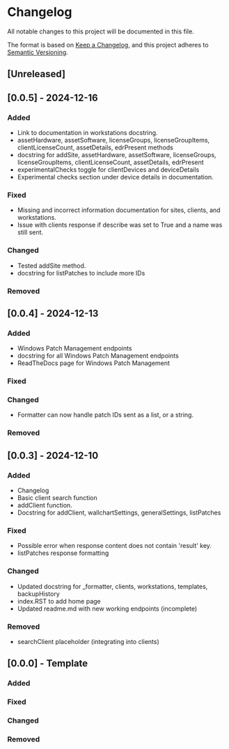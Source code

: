 # Changelog

All notable changes to this project will be documented in this file.

The format is based on [Keep a Changelog](https://keepachangelog.com/en/1.1.0/),
and this project adheres to [Semantic Versioning](https://semver.org/spec/v2.0.0.html).

## [Unreleased]

## [0.0.5] - 2024-12-16

### Added


- Link to documentation in workstations docstring.
- assetHardware, assetSoftware, licenseGroups, licenseGroupItems, clientLicenseCount, assetDetails, edrPresent methods
- docstring for addSite, assetHardware, assetSoftware, licenseGroups, licenseGroupItems, clientLicenseCount, assetDetails, edrPresent
- experimentalChecks toggle for clientDevices and deviceDetails
- Experimental checks section under device details in documentation.

### Fixed

- Missing and incorrect information documentation for sites, clients, and workstations.
- Issue with clients response if describe was set to True and a name was still sent.

### Changed

- Tested addSite method.
- docstring for listPatches to include more IDs


### Removed


## [0.0.4] - 2024-12-13

### Added

- Windows Patch Management endpoints
- docstring for all Windows Patch Management endpoints
- ReadTheDocs page for Windows Patch Management

### Fixed

### Changed

- Formatter can now handle patch IDs sent as a list, or a string.

### Removed


## [0.0.3] - 2024-12-10

### Added

- Changelog
- Basic client search function
- addClient function.
- Docstring for addClient, wallchartSettings, generalSettings, listPatches

### Fixed

- Possible error when response content does not contain 'result' key.
- listPatches response formatting
 
### Changed

- Updated docstring for _formatter, clients, workstations, templates, backupHistory
- index.RST to add home page
- Updated readme.md with new working endpoints (incomplete)
 
### Removed

- searchClient placeholder (integrating into clients)
 
## [0.0.0] - Template

### Added

### Fixed

### Changed

### Removed